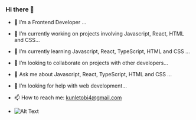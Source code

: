 ### Hi there 👋

<!--
**adepoju-oluwatobi/adepoju-oluwatobi** is a ✨ _special_ ✨ repository because its `README.md` (this file) appears on your GitHub profile.

Here are some ideas to get you started:

- 🔭 I’m a Frontend Developer ...
- 🌱 I am proficient with React and Tailwind...
- 👯 I’m looking to collaborate on projects with other developers...
- 🤔 I’m looking for help with on web development...
-->
- 🔭 I’m a Frontend Developer ...
- 🔭 I’m currently working on projects involving Javascript, React, HTML and CSS...
- 🌱 I’m currently learning Javascript, React, TypeScript, HTML and CSS ...
- 👯 I’m looking to collaborate on projects with other developers...
- 💬 Ask me about Javascript, React, TypeScript, HTML and CSS ...
- 🤔 I’m looking for help with web development...
- 📫 How to reach me: kunletobi4@gmail.com

- ![Alt Text](https://user-images.githubusercontent.com/143299286/265134872-c67fe686-e1cf-48de-9409-5a59b101b1b6.png)
